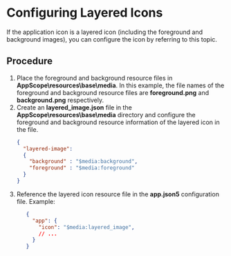 # Configuring Layered Icons

If the application icon is a layered icon (including the foreground and background images), you can configure the icon by referring to this topic.

## Procedure
1. Place the foreground and background resource files in **AppScope\resources\base\media**.
   In this example, the file names of the foreground and background resource files are **foreground.png** and **background.png** respectively.
2. Create an **layered_image.json** file in the **AppScope\resources\base\media** directory and configure the foreground and background resource information of the layered icon in the file.
    ```json
    {
      "layered-image":
      {
        "background" : "$media:background",
        "foreground" : "$media:foreground"
      }
    }
    ```
3. Reference the layered icon resource file in the **app.json5** configuration file. Example:
     ```json
        {
          "app": {
            "icon": "$media:layered_image",
            // ...
          }
        }
    ```
